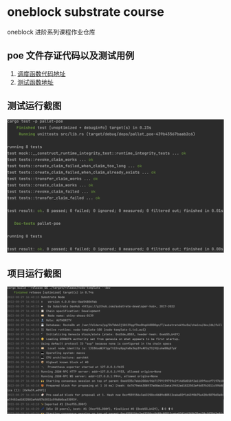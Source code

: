 # oneblock substrate course

oneblock 进阶系列课程作业仓库

## poe 文件存证代码以及测试用例

1. [调度函数代码地址](https://github.com/hello-substrate/oneblock-substrate-course/blob/1-1-poe/pallets/poe/src/lib.rs#L74)
2. [测试函数地址](https://github.com/hello-substrate/oneblock-substrate-course/blob/1-1-poe/pallets/poe/src/tests.rs#L7)

## 测试运行截图

![测试运行截图](./docs/test.jpg)

## 项目运行截图

![项目运行截图](./docs/run_dev.jpg)
